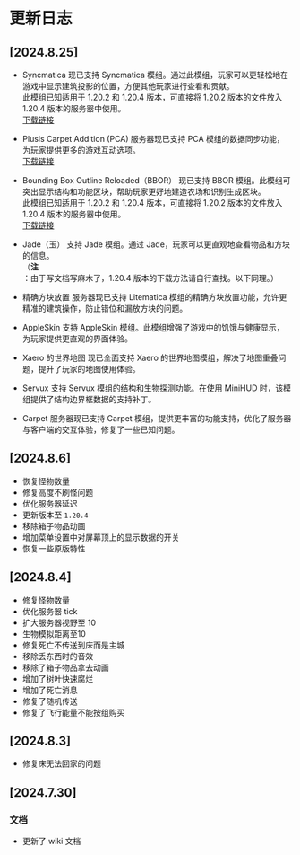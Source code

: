 # 更新日志

## [2024.8.25]
- Syncmatica
现已支持 Syncmatica 模组。通过此模组，玩家可以更轻松地在游戏中显示建筑投影的位置，方便其他玩家进行查看和贡献。  
此模组已知适用于 1.20.2 和 1.20.4 版本，可直接将 1.20.2 版本的文件放入 1.20.4 版本的服务器中使用。  
[下载链接](https://github.com/End-Tech/syncmatica/releases/download/v0.3.11-1.20.2/syncmatica-1.20.2-0.3.11.jar)

- Plusls Carpet Addition (PCA)
服务器现已支持 PCA 模组的数据同步功能，为玩家提供更多的游戏互动选项。  
[下载链接](https://github.com/Fallen-Breath/pca-protocol/releases/download/pca-protocol_v0.3.0/pca-protocol-v0.3.0-mc1.20.4.jar)

- Bounding Box Outline Reloaded（BBOR）
现已支持 BBOR 模组。此模组可突出显示结构和功能区块，帮助玩家更好地建造农场和识别生成区块。  
此模组已知适用于 1.20.2 和 1.20.4 版本，可直接将 1.20.2 版本的文件放入 1.20.4 版本的服务器中使用。  
[下载链接](https://github.com/irtimaled/BoundingBoxOutlineReloaded/actions/runs/9728321420/artifacts/1651952792)

- Jade（玉）
支持 Jade 模组。通过 Jade，玩家可以更直观地查看物品和方块的信息。  
（**注**：由于写文档写麻木了，1.20.4 版本的下载方法请自行查找。以下同理。）

- 精确方块放置
服务器现已支持 Litematica 模组的精确方块放置功能，允许更精准的建筑操作，防止错位和漏放方块的问题。

- AppleSkin
支持 AppleSkin 模组。此模组增强了游戏中的饥饿与健康显示，为玩家提供更直观的界面体验。

- Xaero 的世界地图
现已全面支持 Xaero 的世界地图模组，解决了地图重叠问题，提升了玩家的地图使用体验。

- Servux
支持 Servux 模组的结构和生物探测功能。在使用 MiniHUD 时，该模组提供了结构边界框数据的支持补丁。

- Carpet
服务器现已支持 Carpet 模组，提供更丰富的功能支持，优化了服务器与客户端的交互体验，修复了一些已知问题。

## [2024.8.6]
- 恢复怪物数量
- 修复高度不刷怪问题
- 优化服务器延迟
- 更新版本至 `1.20.4`
- 移除箱子物品动画
- 增加菜单设置中对屏幕顶上的显示数据的开关
- 恢复一些原版特性

## [2024.8.4]
- 修复怪物数量
- 优化服务器 tick
- 扩大服务器视野至 10
- 生物模拟距离至10
- 修复死亡不传送到床而是主城
- 移除丢东西时的音效
- 移除了箱子物品拿去动画
- 增加了树叶快速腐烂
- 增加了死亡消息
- 修复了随机传送
- 修复了飞行能量不能按组购买

## [2024.8.3]
- 修复床无法回家的问题

## [2024.7.30]

### 文档
- 更新了 wiki 文档
